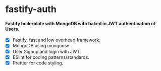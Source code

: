 # fastify-auth

#### Fastify boilerplate with MongoDB with baked in JWT authentication of Users.

- [x] Fastify, fast and low overhead framework.
- [x] MongoDB using mongoose
- [x] User Signup and login with JWT.
- [x] ESlint for coding patterns/standards.
- [x] Prettier for code styling.
